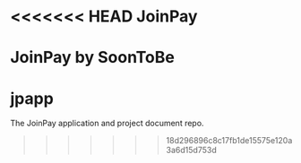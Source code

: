 <<<<<<< HEAD
JoinPay
=======

JoinPay by SoonToBe
=======
# jpapp
The JoinPay application and project document repo.
>>>>>>> 18d296896c8c17fb1de15575e120a3a6d15d753d

